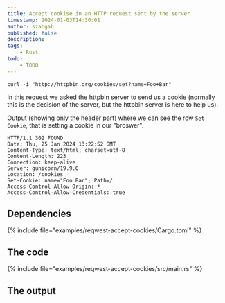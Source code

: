 ```yaml
---
title: Accept cookise in an HTTP request sent by the server
timestamp: 2024-01-03T14:30:01
author: szabgab
published: false
description:
tags:
    - Rust
todo:
    - TODO
---
```


```
curl -i "http://httpbin.org/cookies/set?name=Foo+Bar"
```

In this request we asked the httpbin server to send us a cookie (normally this is the decision of the server, but the httpbin server is here to help us).

Output (showing only the header part) where we can see the row `Set-Cookie`, that is setting a cookie in our "broswer".

```
HTTP/1.1 302 FOUND
Date: Thu, 25 Jan 2024 13:22:52 GMT
Content-Type: text/html; charset=utf-8
Content-Length: 223
Connection: keep-alive
Server: gunicorn/19.9.0
Location: /cookies
Set-Cookie: name="Foo Bar"; Path=/
Access-Control-Allow-Origin: *
Access-Control-Allow-Credentials: true
```


## Dependencies

{% include file="examples/reqwest-accept-cookies/Cargo.toml" %}

## The code

{% include file="examples/reqwest-accept-cookies/src/main.rs" %}

## The output


